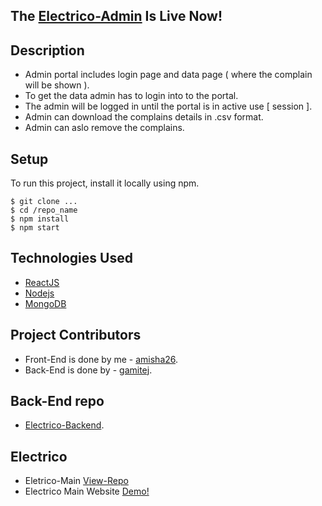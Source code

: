 ## The [Electrico-Admin](https://electrico-admin.netlify.app/) Is Live Now!


## Description

* Admin portal includes login page and data page ( where the complain will be shown ).
* To get the data admin has to login into to the portal.
* The admin will be logged in until the portal is in active use [ session ].
* Admin can download the complains details in .csv format.
* Admin can aslo remove the complains. 


## Setup 
To run this project, install it locally using npm.

```
$ git clone ...
$ cd /repo_name
$ npm install
$ npm start
```

## Technologies Used

* [ReactJS](https://reactjs.org/)
* [Nodejs](https://nodejs.org/en/docs/)
* [MongoDB](https://www.mongodb.com/cloud/atlas/register)

## Project Contributors

* Front-End is done by me - [amisha26](https://github.com/amisha26).
* Back-End is done by - [gamitej](https://github.com/gamitej).

## Back-End repo 

* [Electrico-Backend](https://github.com/gamitej/Electrico_Backend). 

## Electrico 

* Eletrico-Main [View-Repo](https://github.com/amisha26/Electrico-Main)
* Electrico Main Website [Demo!](https://the-electrico.netlify.app/)

